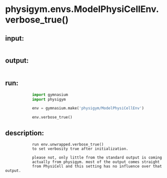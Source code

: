 # physigym.envs.ModelPhysiCellEnv.verbose_true()


## input:
```

```

## output:
```

```

## run:
```python
            import gymnasium
            import physigym

            env = gymnasium.make('physigym/ModelPhysiCellEnv')

            env.verbose_true()

```

## description:
```
            run env.unwrapped.verbose_true()
            to set verbosity true after initialization.

            please not, only little from the standard output is coming
            actually from physigym. most of the output comes straight
            from PhysiCell and this setting has no influence over that output.
        
```